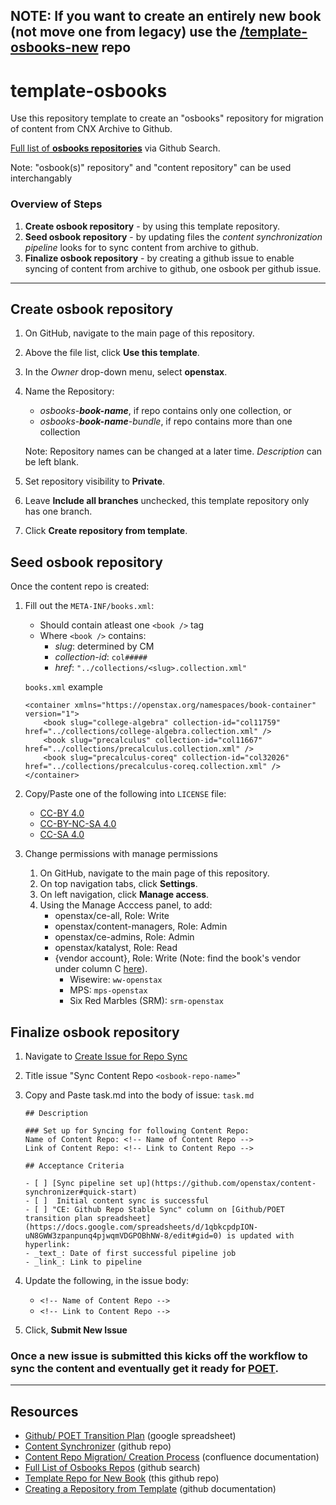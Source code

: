 ## **NOTE:** If you want to create an entirely new book (not move one from legacy) use the [/template-osbooks-new](https://github.com/openstax/template-osbooks-new/) repo

# template-osbooks

Use this repository template to create an "osbooks" repository for migration of content from CNX Archive to Github.

[Full list of **osbooks repositories**](https://github.com/openstax?q=osbooks) via Github Search.

Note: "osbook(s)" repository" and "content repository" can be used interchangably

### Overview of Steps

1. **Create osbook repository** - by using this template repository.
2. **Seed osbook repository** - by updating files the _content synchronization pipeline_ looks for to sync content from archive to github.
3. **Finalize osbook repository** - by creating a github issue to enable syncing of content from archive to github, one osbook per github issue.

---

## Create osbook repository

1. On GitHub, navigate to the main page of this repository.
2. Above the file list, click **Use this template**.
3. In the _Owner_ drop-down menu, select **openstax**.
4. Name the Repository:

   - _osbooks-**book-name**_, if repo contains only one collection, or
   - _osbooks-**book-name**-bundle_, if repo contains more than one collection

   Note: Repository names can be changed at a later time. _Description_ can be left blank.

5. Set repository visibility to **Private**.

6. Leave **Include all branches** unchecked, this template repository only has one branch.

7. Click **Create repository from template**.

## Seed osbook repository

Once the content repo is created:

1. Fill out the `META-INF/books.xml`:

   - Should contain atleast one `<book />` tag
   - Where `<book />` contains:
     - _slug_: determined by CM
     - _collection-id_: `col#####`
     - _href_: `"../collections/<slug>.collection.xml"`

   `books.xml` example

   ```
   <container xmlns="https://openstax.org/namespaces/book-container" version="1">
       <book slug="college-algebra" collection-id="col11759" href="../collections/college-algebra.collection.xml" />
       <book slug="precalculus" collection-id="col11667" href="../collections/precalculus.collection.xml" />
       <book slug="precalculus-coreq" collection-id="col32026" href="../collections/precalculus-coreq.collection.xml" />
   </container>
   ```

2. Copy/Paste one of the following into `LICENSE` file:

   - [CC-BY 4.0](https://github.com/openstax/content-synchronizer/blob/main/licenses/by-4.0)
   - [CC-BY-NC-SA 4.0](https://github.com/openstax/content-synchronizer/blob/main/licenses/by-nc-sa-4.0)
   - [CC-SA 4.0](https://github.com/openstax/content-synchronizer/blob/main/licenses/by-sa-4.0)

3. Change permissions with manage permissions
   1. On GitHub, navigate to the main page of this repository.
   2. On top navigation tabs, click **Settings**.
   3. On left navigation, click **Manage access**.
   4. Using the Manage Acccess panel, to add:
      - openstax/ce-all, Role: Write
      - openstax/content-managers, Role: Admin
      - openstax/ce-admins, Role: Admin
      - openstax/katalyst, Role: Read
      - {vendor account}, Role: Write (Note: find the book's vendor under column C [here](https://docs.google.com/spreadsheets/d/1dVpPsE2wTIZyoC4n8GnooqpntC2IZDTjcSdNMPycfB0/edit#gid=254689054)).
         - Wisewire: `ww-openstax`
         - MPS: `mps-openstax`
         - Six Red Marbles (SRM): `srm-openstax`

## Finalize osbook repository

1. Navigate to [Create Issue for Repo Sync](https://github.com/openstax/cnx/issues/new?assignees=&labels=&template=task.md)
2. Title issue "Sync Content Repo `<osbook-repo-name>`"
3. Copy and Paste task.md into the body of issue:
   `task.md`

   ```
   ## Description

   ### Set up for Syncing for following Content Repo:
   Name of Content Repo: <!-- Name of Content Repo -->
   Link of Content Repo: <!-- Link to Content Repo -->

   ## Acceptance Criteria

   - [ ] [Sync pipeline set up](https://github.com/openstax/content-synchronizer#quick-start)
   - [ ]  Initial content sync is successful
   - [ ] "CE: Github Repo Stable Sync" column on [Github/POET transition plan spreadsheet](https://docs.google.com/spreadsheets/d/1qbkcpdpION-uN8GWW3zpanpunq4pjwqmVDGPOBhNW-8/edit#gid=0) is updated with hyperlink:
   - _text_: Date of first successful pipeline job
   - _link_: Link to pipeline

   ```

4. Update the following, in the issue body:

   - `<!-- Name of Content Repo -->`
   - `<!-- Link to Content Repo -->`

5. Click, **Submit New Issue**

### Once a new issue is submitted this kicks off the workflow to sync the content and eventually get it ready for [POET](https://poet.openstax.org/).

---

## Resources

- [Github/ POET Transition Plan](https://docs.google.com/spreadsheets/d/1qbkcpdpION-uN8GWW3zpanpunq4pjwqmVDGPOBhNW-8/edit#gid=0) (google spreadsheet)
- [Content Synchronizer](https://github.com/openstax/content-synchronizer) (github repo)
- [Content Repo Migration/ Creation Process](https://openstax.atlassian.net/wiki/spaces/CE/pages/1655209985/Migrate+Seed+Books+with+Github+for+POET) (confluence documentation)
- [Full List of Osbooks Repos](https://github.com/openstax?q=osbooks) (github search)
- [Template Repo for New Book](https://github.com/openstax/template-osbooks) (this github repo)
- [Creating a Repository from Template](https://docs.github.com/en/github/creating-cloning-and-archiving-repositories/creating-a-repository-from-a-template) (github documentation)

